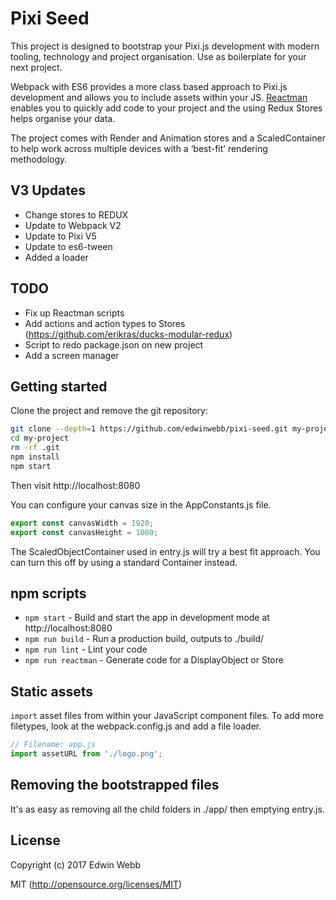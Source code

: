 # Pixi Seed

This project is designed to bootstrap your Pixi.js development with modern tooling, technology and project organisation. Use as boilerplate for your next project.

Webpack with ES6 provides a more class based approach to Pixi.js development and allows you to include assets within your JS. [Reactman](https://www.npmjs.com/package/reactman) enables you to quickly add code to your project and the using Redux Stores helps organise your data.

The project comes with Render and Animation stores and a ScaledContainer to help work across multiple devices with a ‘best-fit’ rendering methodology.

## V3 Updates
* Change stores to REDUX
* Update to Webpack V2
* Update to Pixi V5
* Update to es6-tween
* Added a loader

## TODO
* Fix up Reactman scripts
* Add actions and action types to Stores (https://github.com/erikras/ducks-modular-redux)
* Script to redo package.json on new project
* Add a screen manager

## Getting started

Clone the project and remove the git repository:

```bash
git clone --depth=1 https://github.com/edwinwebb/pixi-seed.git my-project
cd my-project
rm -rf .git
npm install
npm start
```

Then visit http://localhost:8080

You can configure your canvas size in the AppConstants.js file.

```js
export const canvasWidth = 1920;
export const canvasHeight = 1080;
```

The ScaledObjectContainer used in entry.js will try a best fit approach. You can turn this off by using a standard Container instead. 

## npm scripts

* `npm start` - Build and start the app in development mode at http://localhost:8080
* `npm run build` - Run a production build, outputs to ./build/
* `npm run lint` - Lint your code
* `npm run reactman` - Generate code for a DisplayObject or Store

## Static assets

`import` asset files from within your JavaScript component files. To add more
filetypes, look at the webpack.config.js and add a file loader.

```javascript
// Filename: app.js
import assetURL from './logo.png';
```

## Removing the bootstrapped files
It's as easy as removing all the child folders in ./app/ then emptying entry.js.

## License

Copyright (c) 2017 Edwin Webb

MIT (http://opensource.org/licenses/MIT)
